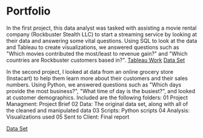 # Portfolio

In the first project, this data analyst was tasked with assisting a movie rental company (Rockbuster Stealth LLC) to start a streaming service by looking at their data and answering some vital questions. Using SQL to look at the data and Tableau to create visualizations, we answered questions such as "Which movies contributed the most/least to revenue gain?" and "Which countries are Rockbuster customers based in?". 
[Tableau Work](https://public.tableau.com/app/profile/matt.gray3766/viz/GenreData/Sheet1?publish=yes)
[Data Set](http://www.postgresqltutorial.com/wp-content/uploads/2019/05/dvdrental.zip)

In the second project, I looked at data from an online grocery store (Instacart) to help them learn more about their customers and their sales numbers. Using Python, we answered questions such as "Which days provide the most business?", "What time of day is the busiest?", and looked at customer demographics. 
Included are the following folders:
01 Project Managment: Project Brief
02 Data: The original data set, along with all of the cleaned and manipulated data
03 Scripts: Python scripts
04 Analysis: Visualizations used
05 Sent to Client: Final report

[Data Set](https://s3.amazonaws.com/coach-courses-us/public/courses/data-immersion/A4/A4_Data_Assets/customers.zip)
